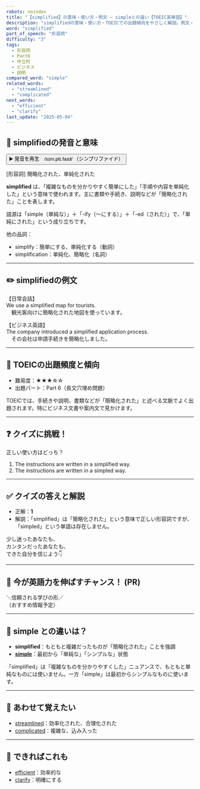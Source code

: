 ```yaml
---
robots: noindex
title: "【simplified】の意味・使い方・例文 ― simpleとの違い【TOEIC英単語】"
description: "simplifiedの意味・使い方・TOEICでの出題傾向をやさしく解説。例文・クイズ付きでsimpleとの違いもわかりやすく学べます。"
word: "simplified"
part_of_speech: "形容詞"
difficulty: "3"
tags:
  - 形容詞
  - Part6
  - 中立的
  - ビジネス
  - 説明
compared_word: "simple"
related_words:
  - "streamlined"
  - "complicated"
next_words:
  - "efficient"
  - "clarify"
last_update: "2025-05-04"
---
```


## 🔰 simplifiedの発音と意味

<button class="play-audio" onclick="playTTS('simplified')">
  <span class="play-audio-main">
    ▶️ 発音を再生　/sɪm.plɪ.faɪd/
  </span>
  <span class="play-audio-sub">
    （シンプリファイド）
  </span>
</button>

[形容詞] 簡略化された、単純化された

**simplified** は、「複雑なものを分かりやすく簡単にした」「手順や内容を単純化した」という意味で使われます。主に書類や手続き、説明などが「簡略化された」ことを表します。

語源は「simple（単純な）」＋「-ify（～にする）」＋「-ed（された）」で、「単純にされた」という成り立ちです。

他の品詞：  
- simplify：簡単にする、単純化する（動詞）
- simplification：単純化、簡略化（名詞）

---

## ✏️ simplifiedの例文

【日常会話】  
We use a simplified map for tourists.  
　観光客向けに簡略化された地図を使っています。

【ビジネス英語】  
The company introduced a simplified application process.  
　その会社は申請手続きを簡略化しました。

---

## 🎯 TOEICの出題頻度と傾向

- 難易度：★★★☆☆
- 出題パート：Part 6（長文穴埋め問題）

TOEICでは、手続きや説明、書類などが「簡略化された」と述べる文脈でよく出題されます。特にビジネス文書や案内文で見かけます。

---

## ❓ クイズに挑戦！

正しい使い方はどっち？

1. The instructions are written in a simplified way.  
2. The instructions are written in a simpled way.

---

## ✅ クイズの答えと解説

- 正解：**1**
- 解説：「simplified」は「簡略化された」という意味で正しい形容詞ですが、「simpled」という単語は存在しません。

少し迷ったあなたも、  
カンタンだったあなたも、  
できた自分を信じよう👇️

---

## 🚀 今が英語力を伸ばすチャンス！ (PR)

<div class="info-center">
＼信頼される学びの形／<br>  
（おすすめ情報予定）
</div>

---

## 🤔  simple との違いは？

- **simplified**：もともと複雑だったものが「簡略化された」ことを強調
- **[simple](/word/simple)**：最初から「単純な」「シンプルな」状態

「simplified」は「複雑なものを分かりやすくした」ニュアンスで、もともと単純なものには使いません。一方「simple」は最初からシンプルなものに使います。

---

## 🧩 あわせて覚えたい

- [streamlined](/word/streamlined)：効率化された、合理化された
- [complicated](/word/complicated)：複雑な、込み入った

---

## 📖 できればこれも

- [efficient](/word/efficient)：効率的な
- [clarify](/word/clarify)：明確にする

<!-- cvid: aid49_bid44 -->
